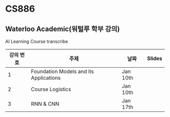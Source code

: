 # CS886
## Waterloo Academic(워털루 학부 강의)

AI Learning Course transcribe

| 강의 번호 | 주제 | 날짜 | Slides | 
|----------------|-------|------|--------|
| 1 | Foundation Models and its Applications | Jan 10th |
| 2 | Course Logistics | Jan 10th |  | 
| 3 | RNN & CNN | Jan 17th | |